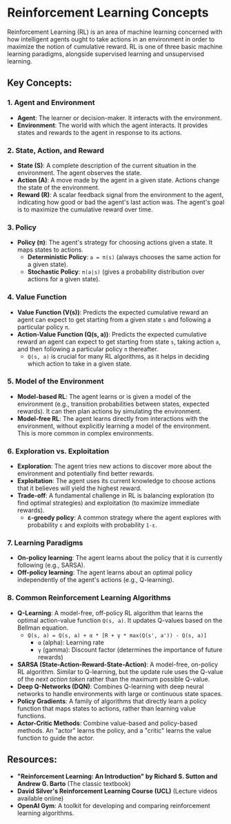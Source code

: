 # Reinforcement Learning Concepts

Reinforcement Learning (RL) is an area of machine learning concerned with how intelligent agents ought to take actions in an environment in order to maximize the notion of cumulative reward. RL is one of three basic machine learning paradigms, alongside supervised learning and unsupervised learning.

## Key Concepts:

### 1. Agent and Environment

*   **Agent**: The learner or decision-maker. It interacts with the environment.
*   **Environment**: The world with which the agent interacts. It provides states and rewards to the agent in response to its actions.

### 2. State, Action, and Reward

*   **State (S)**: A complete description of the current situation in the environment. The agent observes the state.
*   **Action (A)**: A move made by the agent in a given state. Actions change the state of the environment.
*   **Reward (R)**: A scalar feedback signal from the environment to the agent, indicating how good or bad the agent's last action was. The agent's goal is to maximize the cumulative reward over time.

### 3. Policy

*   **Policy (π)**: The agent's strategy for choosing actions given a state. It maps states to actions.
    *   **Deterministic Policy**: `a = π(s)` (always chooses the same action for a given state).
    *   **Stochastic Policy**: `π(a|s)` (gives a probability distribution over actions for a given state).

### 4. Value Function

*   **Value Function (V(s))**: Predicts the expected cumulative reward an agent can expect to get starting from a given state `s` and following a particular policy `π`.
*   **Action-Value Function (Q(s, a))**: Predicts the expected cumulative reward an agent can expect to get starting from state `s`, taking action `a`, and then following a particular policy `π` thereafter.
    *   `Q(s, a)` is crucial for many RL algorithms, as it helps in deciding which action to take in a given state.

### 5. Model of the Environment

*   **Model-based RL**: The agent learns or is given a model of the environment (e.g., transition probabilities between states, expected rewards). It can then plan actions by simulating the environment.
*   **Model-free RL**: The agent learns directly from interactions with the environment, without explicitly learning a model of the environment. This is more common in complex environments.

### 6. Exploration vs. Exploitation

*   **Exploration**: The agent tries new actions to discover more about the environment and potentially find better rewards.
*   **Exploitation**: The agent uses its current knowledge to choose actions that it believes will yield the highest reward.
*   **Trade-off**: A fundamental challenge in RL is balancing exploration (to find optimal strategies) and exploitation (to maximize immediate rewards).
    *   **ε-greedy policy**: A common strategy where the agent explores with probability `ε` and exploits with probability `1-ε`.

### 7. Learning Paradigms

*   **On-policy learning**: The agent learns about the policy that it is currently following (e.g., SARSA).
*   **Off-policy learning**: The agent learns about an optimal policy independently of the agent's actions (e.g., Q-learning).

### 8. Common Reinforcement Learning Algorithms

*   **Q-Learning**: A model-free, off-policy RL algorithm that learns the optimal action-value function `Q(s, a)`. It updates Q-values based on the Bellman equation.
    *   `Q(s, a) = Q(s, a) + α * [R + γ * max(Q(s', a')) - Q(s, a)]`
        *   `α` (alpha): Learning rate
        *   `γ` (gamma): Discount factor (determines the importance of future rewards)
*   **SARSA (State-Action-Reward-State-Action)**: A model-free, on-policy RL algorithm. Similar to Q-learning, but the update rule uses the Q-value of the *next action taken* rather than the maximum possible Q-value.
*   **Deep Q-Networks (DQN)**: Combines Q-learning with deep neural networks to handle environments with large or continuous state spaces.
*   **Policy Gradients**: A family of algorithms that directly learn a policy function that maps states to actions, rather than learning value functions.
*   **Actor-Critic Methods**: Combine value-based and policy-based methods. An "actor" learns the policy, and a "critic" learns the value function to guide the actor.

## Resources:

*   **"Reinforcement Learning: An Introduction" by Richard S. Sutton and Andrew G. Barto** (The classic textbook)
*   **David Silver's Reinforcement Learning Course (UCL)** (Lecture videos available online)
*   **OpenAI Gym**: A toolkit for developing and comparing reinforcement learning algorithms.
